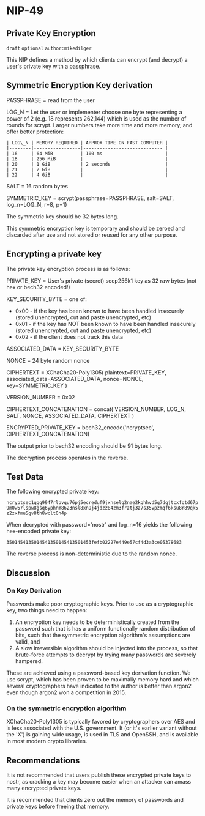 
NIP-49
======

Private Key Encryption
----------------------

`draft` `optional` `author:mikedilger`

This NIP defines a method by which clients can encrypt (and decrypt) a user's private key with a passphrase.

Symmetric Encryption Key derivation
-----------------------------------

PASSPHRASE = read from the user

LOG\_N = Let the user or implementer choose one byte representing a power of 2 (e.g. 18 represents 262,144) which is used as the number of rounds for scrypt. Larger numbers take more time and more memory, and offer better protection:

    | LOG\_N | MEMORY REQUIRED | APPROX TIME ON FAST COMPUTER |
    |--------|-----------------|----------------------------- |
    | 16     | 64 MiB          | 100 ms                       |
    | 18     | 256 MiB         |                              |
    | 20     | 1 GiB           | 2 seconds                    |
    | 21     | 2 GiB           |                              |
    | 22     | 4 GiB           |                              |

SALT = 16 random bytes

SYMMETRIC_KEY = scrypt(passphrase=PASSPHRASE, salt=SALT, log\_n=LOG\_N, r=8, p=1)

The symmetric key should be 32 bytes long.

This symmetric encryption key is temporary and should be zeroed and discarded after use and not stored or reused for any other purpose.


Encrypting a private key
------------------------

The private key encryption process is as follows:

PRIVATE\_KEY = User's private (secret) secp256k1 key as 32 raw bytes (not hex or bech32 encoded!)

KEY\_SECURITY\_BYTE = one of:

*  0x00 - if the key has been known to have been handled insecurely (stored unencrypted, cut and paste unencrypted, etc)
*  0x01 - if the key has NOT been known to have been handled insecurely (stored unencrypted, cut and paste unencrypted, etc)
 * 0x02 - if the client does not track this data

ASSOCIATED\_DATA = KEY\_SECURITY\_BYTE

NONCE = 24 byte random nonce

CIPHERTEXT = XChaCha20-Poly1305(
    plaintext=PRIVATE\_KEY,
    associated_data=ASSOCIATED\_DATA,
    nonce=NONCE,
    key=SYMMETRIC\_KEY
)

VERSION\_NUMBER = 0x02

CIPHERTEXT_CONCATENATION = concat(
    VERSION\_NUMBER,
    LOG\_N,
    SALT,
    NONCE,
    ASSOCIATED\_DATA,
    CIPHERTEXT
)

ENCRYPTED\_PRIVATE\_KEY = bech32_encode('ncryptsec', CIPHERTEXT\_CONCATENATION)

The output prior to bech32 encoding should be 91 bytes long.

The decryption process operates in the reverse.


Test Data
---------

The following encrypted private key:

`ncryptsec1qgg9947rlpvqu76pj5ecreduf9jxhselq2nae2kghhvd5g7dgjtcxfqtd67p9m0w57lspw8gsq6yphnm8623nsl8xn9j4jdzz84zm3frztj3z7s35vpzmqf6ksu8r89qk5z2zxfmu5gv8th8wclt0h4p`

When decrypted with password='nostr' and log_n=16 yields the following hex-encoded private key:

`3501454135014541350145413501453fefb02227e449e57cf4d3a3ce05378683`

The reverse process is non-deterministic due to the random nonce.

Discussion
----------

### On Key Derivation

Passwords make poor cryptographic keys. Prior to use as a cryptographic key, two things need to happen:

1. An encryption key needs to be deterministically created from the password such that is has a uniform functionally random distribution of bits, such that the symmetric encryption algorithm's assumptions are valid, and
2. A slow irreversible algorithm should be injected into the process, so that brute-force attempts to decrypt by trying many passwords are severely hampered.

These are achieved using a password-based key derivation function. We use scrypt, which has been proven to be maximally memory hard and which several cryptographers have indicated to the author is better than argon2 even though argon2 won a competition in 2015.

### On the symmetric encryption algorithm

XChaCha20-Poly1305 is typically favored by cryptographers over AES and is less associated with the U.S. government.  It (or it's earlier variant without the 'X') is gaining wide usage, is used in TLS and OpenSSH, and is available in most modern crypto libraries.

Recommendations
---------

It is not recommended that users publish these encrypted private keys to nostr, as cracking a key may become easier when an attacker can amass many encrypted private keys.

It is recommended that clients zero out the memory of passwords and private keys before freeing that memory.
